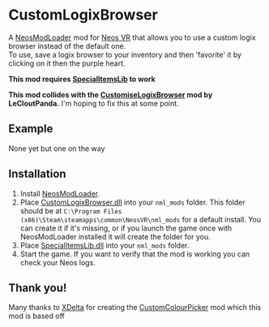 # CustomLogixBrowser
A [NeosModLoader](https://github.com/neos-modding-group/NeosModLoader) mod for [Neos VR](https://neos.com/) that allows you to use a custom logix browser instead of the default one.<br>
To use, save a logix browser to your inventory and then 'favorite' it by clicking on it then the purple heart.<br>

<b>This mod requires [SpecialItemsLib](https://github.com/art0007i/SpecialItemsLib) to work</b>

<b>This mod collides with the [CustomiseLogixBrowser](https://github.com/LeCloutPanda/Customise/tree/main/CustomiseLogixBrowser) mod by LeCloutPanda.</b>
I'm hoping to fix this at some point.

## Example
None yet but one on the way

## Installation
1. Install [NeosModLoader](https://github.com/neos-modding-group/NeosModLoader).
1. Place [CustomLogixBrowser.dll](https://github.com/AlexW-578/CustomLogixBrowser/releases/latest/download/CustomLogixBrowser.dll) into your `nml_mods` folder. This folder should be at `C:\Program Files (x86)\Steam\steamapps\common\NeosVR\nml_mods` for a default install. You can create it if it's missing, or if you launch the game once with NeosModLoader installed it will create the folder for you.
1. Place [SpecialItemsLib.dll](https://github.com/art0007i/SpecialItemsLib/releases/latest/download/SpecialItemsLib.dll) into your `nml_mods` folder.
1. Start the game. If you want to verify that the mod is working you can check your Neos logs.

## Thank you!
Many thanks to [XDelta](https://github.com/XDelta) for creating the [CustomColourPicker](https://github.com/XDelta/CustomColorPicker) mod which this mod is based off
